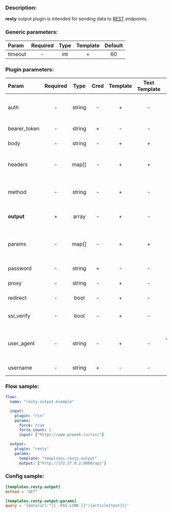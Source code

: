 ### Description:

**resty** output plugin is intended for sending data to [REST](https://en.wikipedia.org/wiki/Representational_state_transfer) endpoints.


### Generic parameters:

| Param   | Required | Type | Template | Default |
|:--------|:--------:|:----:|:--------:|:-------:|
| timeout |    -     | int  |    +     |   60    |


### Plugin parameters:

| Param        | Required |  Type  | Cred | Template | Text Template |      Default      |             Example             | Description                               |
|:-------------|:--------:|:------:|:----:|:--------:|:-------------:|:-----------------:|:-------------------------------:|:------------------------------------------|
| auth         |    -     | string |  -   |    +     |       -       |        ""         |             "basic"             | Auth method (basic, bearer).              |
| bearer_token |    -     | string |  +   |    -     |       -       |        ""         |            "qwerty"             | Bearer token.                             |
| body         |    -     | string |  -   |    +     |       +       |        ""         |        "{"foo": "bar"}"         | Request body.                             |
| headers      |    -     | map[]  |  -   |    +     |       +       |       map[]       |           see example           | Dynamic list of request headers.          |
| method       |    -     | string |  -   |    +     |       -       |       "GET"       |             "POST"              | Request method (GET, POST).               |
| **output**   |    +     | array  |  -   |    +     |       -       |       "[]"        | ["https://freegeoip.app/json/"] | List of REST endpoints.                   |
| params       |    -     | map[]  |  -   |    +     |       +       |       map[]       |           see example           | Dynamic list of request query parameters. |
| password     |    -     | string |  +   |    -     |       -       |        ""         |               ""                | Basic auth password.                      |
| proxy        |    -     | string |  -   |    +     |       -       |        ""         |     "http://127.0.0.1:8080"     | Proxy settings.                           |
| redirect     |    -     |  bool  |  -   |    +     |       -       |       true        |              false              | Follow redirects.                         |
| ssl_verify   |    -     |  bool  |  -   |    +     |       -       |       true        |              false              | Verify server certificate.                |
| user_agent   |    -     | string |  -   |    +     |       -       | "gosquito v3.2.0" |         "webchela 1.0"          | Custom User-Agent for feed access.        |
| username     |    -     | string |  +   |    -     |       -       |        ""         |               ""                | Basic auth username.                      |


### Flow sample:

```yaml
flow:
  name: "resty-output-example"

  input:
    plugin: "rss"
    params:
      force: true
      force_count: 1
      input: ["https://www.pcweek.ru/rss/"]

  output:
    plugin: "resty"
    params:
      template: "templates.resty.output"
      output: ["http://172.17.0.2:8080/api"]
```

### Config sample:

```toml
[templates.resty.output]
method = "GET"

[templates.resty.output.params]
query = '{data(url:"{{ .RSS.LINK }}"){article{text}}}'

```



